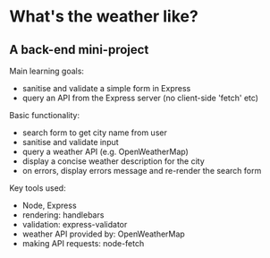 # What's the weather like? 
## A back-end mini-project

Main learning goals:
- sanitise and validate a simple form in Express
- query an API from the Express server (no client-side 'fetch' etc)

Basic functionality:
- search form to get city name from user
- sanitise and validate input
- query a weather API (e.g. OpenWeatherMap)
- display a concise weather description for the city
- on errors, display errors message and re-render the search form


Key tools used:
- Node, Express
- rendering: handlebars
- validation: express-validator
- weather API provided by: OpenWeatherMap
- making API requests: node-fetch
